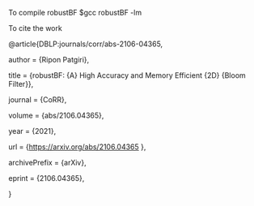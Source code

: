 To compile robustBF
$gcc robustBF -lm

To cite the work

@article{DBLP:journals/corr/abs-2106-04365,

  author    = {Ripon Patgiri},
  
  title     = {robustBF: {A} High Accuracy and Memory Efficient {2D} {Bloom Filter}},
  
  journal   = {CoRR},
  
  volume    = {abs/2106.04365},
  
  year      = {2021},
  
  url       = {https://arxiv.org/abs/2106.04365 },
  
  archivePrefix = {arXiv},
  
  eprint    = {2106.04365},

}
